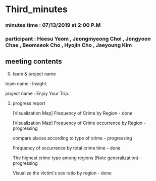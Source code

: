 # Third_minutes

### minutes time : 07/13/2019 at 2:00 P.M
### participant : Heesu Yeom , Jeongmyeong Choi , Jongyoon Chae , Beomseok Cho , Hyojin Cho , Jaeyoung Kim 

## meeting contents

0. team & project name  

  team name : Insight.
  
  project name : Enjoy Your Trip.

1. progress report

    [Visualization Map] Frequency of Crime by Region - done

    [Visualization Map] Frequency of Crime occurrence by Region - progressing

    compare places according to type of crime - progressing

    Frequency of occurrence by total crime time - done

    The highest crime type among regions (Note generalization) - progressing

    Visualize the victim's sex ratio by region - done






